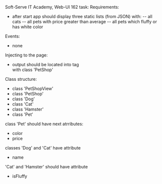 Soft-Serve IT Academy, Web-UI 162 task:
Requirements: 
- after start app should display three static lists (from JSON) with:
 -- all cats
 -- all pets with price greater than average
 -- all pets which fluffy or has white color

Events:
- none

Injecting to the page:
- output should be located into tag <div> with class 'PetShop'

Class structure:
- class 'PetShopView'
- class 'PetShop'
- class 'Dog'
- class 'Cat'
- class 'Hamster'
- class 'Pet'

class 'Pet' should have next atrributes:
 - color
 - price

classes 'Dog' and 'Cat' have attribute
 - name

'Cat' and 'Hamster' should have attribute 
 - isFluffy
